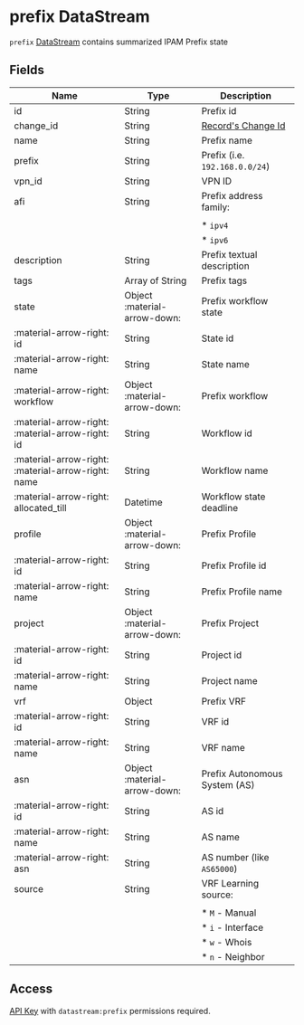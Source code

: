 # prefix DataStream

`prefix` [DataStream](index.md) contains summarized IPAM Prefix state

## Fields

| Name                                               | Type                         | Description                              |
| -------------------------------------------------- | ---------------------------- | ---------------------------------------- |
| id                                                 | String                       | Prefix id                                |
| change_id                                          | String                       | [Record's Change Id](index.md#change-id) |
| name                                               | String                       | Prefix name                              |
| prefix                                             | String                       | Prefix (i.e. `192.168.0.0/24`)           |
| vpn_id                                             | String                       | VPN ID                                   |
| afi                                                | String                       | Prefix address family:                   |
|                                                    |                              |                                          |
|                                                    |                              | \* `ipv4`                                |
|                                                    |                              | \* `ipv6`                                |
| description                                        | String                       | Prefix textual description               |
| tags                                               | Array of String              | Prefix tags                              |
| state                                              | Object :material-arrow-down: | Prefix workflow state                    |
| :material-arrow-right: id                          | String                       | State id                                 |
| :material-arrow-right: name                        | String                       | State name                               |
| :material-arrow-right: workflow                    | Object :material-arrow-down: | Prefix workflow                          |
| :material-arrow-right: :material-arrow-right: id   | String                       | Workflow id                              |
| :material-arrow-right: :material-arrow-right: name | String                       | Workflow name                            |
| :material-arrow-right: allocated_till              | Datetime                     | Workflow state deadline                  |
| profile                                            | Object :material-arrow-down: | Prefix Profile                           |
| :material-arrow-right: id                          | String                       | Prefix Profile id                        |
| :material-arrow-right: name                        | String                       | Prefix Profile name                      |
| project                                            | Object :material-arrow-down: | Prefix Project                           |
| :material-arrow-right: id                          | String                       | Project id                               |
| :material-arrow-right: name                        | String                       | Project name                             |
| vrf                                                | Object                       | Prefix VRF                               |
| :material-arrow-right: id                          | String                       | VRF id                                   |
| :material-arrow-right: name                        | String                       | VRF name                                 |
| asn                                                | Object :material-arrow-down: | Prefix Autonomous System (AS)            |
| :material-arrow-right: id                          | String                       | AS id                                    |
| :material-arrow-right: name                        | String                       | AS name                                  |
| :material-arrow-right: asn                         | String                       | AS number (like `AS65000`)               |
| source                                             | String                       | VRF Learning source:                     |
|                                                    |                              |                                          |
|                                                    |                              | \* `M` - Manual                          |
|                                                    |                              | \* `i` - Interface                       |
|                                                    |                              | \* `w` - Whois                           |
|                                                    |                              | \* `n` - Neighbor                        |

## Access

[API Key](../../../reference/concepts/apikey/index.md) with `datastream:prefix` permissions
required.
